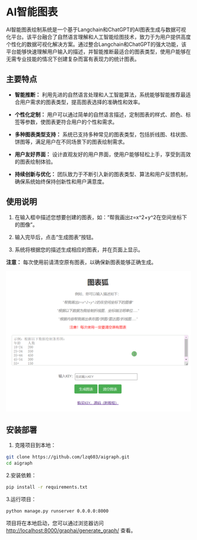 # AI智能图表

AI智能图表绘制系统是一个基于Langchain和ChatGPT的AI图表生成与数据可视化平台。该平台融合了自然语言理解和人工智能绘图技术，致力于为用户提供高度个性化的数据可视化解决方案。通过整合Langchain和ChatGPT的强大功能，该平台能够快速理解用户输入的描述，并智能推断最适合的图表类型，使用户能够在无需专业技能的情况下创建复杂而富有表现力的统计图表。

## 主要特点

*   **智能推断：** 利用先进的自然语言处理和人工智能算法，系统能够智能推荐最适合用户需求的图表类型，提高图表选择的准确性和效率。

*   **个性化定制：** 用户可以通过简单的自然语言描述，定制图表的样式、颜色、标签等参数，使图表更符合用户的个性和需求。

*   **多种图表类型支持：** 系统已支持多种常见的图表类型，包括折线图、柱状图、饼图等，满足用户在不同场景下的图表绘制需求。

*   **用户友好界面：** 设计直观友好的用户界面，使用户能够轻松上手，享受到高效的图表绘制体验。

*   **持续创新与优化：** 团队致力于不断引入新的图表类型、算法和用户反馈机制，确保系统始终保持创新性和用户满意度。

## 使用说明

1.  在输入框中描述您想要创建的图表，如：“帮我画出z=x^2+y^2在空间坐标下的图像”。

2.  输入完毕后，点击“生成图表”按钮。

3.  系统将根据您的描述生成相应的图表，并在页面上显示。

**注意：** 每次使用前请清空原有图表，以确保新图表能够正确生成。

![示例.gif](https://github.com/lzq603/aigraph/blob/master/sample/simple.gif?raw=true)

## 安装部署

1.  克隆项目到本地：

```bash
git clone https://github.com/lzq603/aigraph.git
cd aigraph
```

2.安装依赖：

```bash
pip install -r requirements.txt
```

3.运行项目：

```bash
python manage.py runserver 0.0.0.0:8000
```

项目将在本地启动，您可以通过浏览器访问 <http://localhost:8000/graphai/generate_graph/> 查看。
